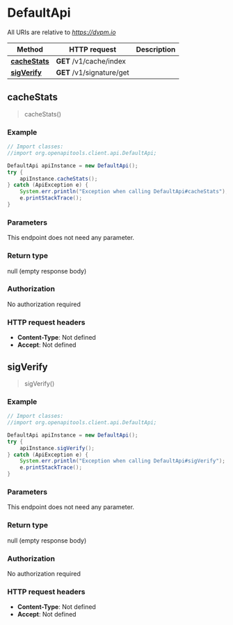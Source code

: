 # DefaultApi

All URIs are relative to *https://dvpm.io*

Method | HTTP request | Description
------------- | ------------- | -------------
[**cacheStats**](DefaultApi.md#cacheStats) | **GET** /v1/cache/index | 
[**sigVerify**](DefaultApi.md#sigVerify) | **GET** /v1/signature/get | 



## cacheStats

> cacheStats()



### Example

```java
// Import classes:
//import org.openapitools.client.api.DefaultApi;

DefaultApi apiInstance = new DefaultApi();
try {
    apiInstance.cacheStats();
} catch (ApiException e) {
    System.err.println("Exception when calling DefaultApi#cacheStats");
    e.printStackTrace();
}
```

### Parameters

This endpoint does not need any parameter.

### Return type

null (empty response body)

### Authorization

No authorization required

### HTTP request headers

- **Content-Type**: Not defined
- **Accept**: Not defined


## sigVerify

> sigVerify()



### Example

```java
// Import classes:
//import org.openapitools.client.api.DefaultApi;

DefaultApi apiInstance = new DefaultApi();
try {
    apiInstance.sigVerify();
} catch (ApiException e) {
    System.err.println("Exception when calling DefaultApi#sigVerify");
    e.printStackTrace();
}
```

### Parameters

This endpoint does not need any parameter.

### Return type

null (empty response body)

### Authorization

No authorization required

### HTTP request headers

- **Content-Type**: Not defined
- **Accept**: Not defined


